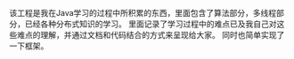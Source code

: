 该工程是我在Java学习的过程中所积累的东西，里面包含了算法部分，多线程部分，已经各种分布式知识的学习。
里面记录了学习过程中的难点已及我自己对这些难点的理解，并通过文档和代码结合的方式来呈现给大家。
同时也简单实现了一下框架。
